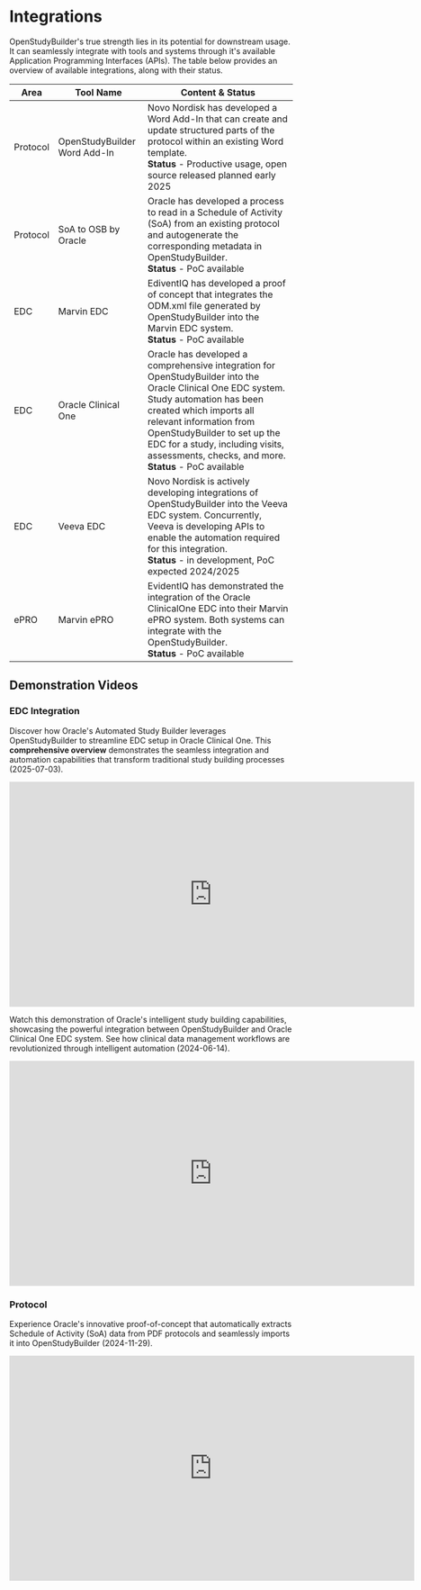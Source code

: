 # Integrations

OpenStudyBuilder's true strength lies in its potential for downstream usage. It can seamlessly integrate with tools and systems through it's available Application Programming Interfaces (APIs). The table below provides an overview of available integrations, along with their status. 

Area | Tool Name | Content & Status
-- | -- | --
Protocol | OpenStudyBuilder Word Add-In | Novo Nordisk has developed a Word Add-In that can create and update structured parts of the protocol within an existing Word template.<br>**Status** - Productive usage, open source released planned early 2025
Protocol | SoA to OSB by Oracle | Oracle has developed a process to read in a Schedule of Activity (SoA) from an existing protocol and autogenerate the corresponding metadata in OpenStudyBuilder.<br>**Status** - PoC available
EDC | Marvin EDC | EdiventIQ has developed a proof of concept that integrates the ODM.xml file generated by OpenStudyBuilder into the Marvin EDC system.<br>**Status** - PoC available
EDC | Oracle Clinical One | Oracle has developed a comprehensive integration for OpenStudyBuilder into the Oracle Clinical One EDC system. Study automation has been created which imports all relevant information from OpenStudyBuilder to set up the EDC for a study, including visits, assessments, checks, and more.<br>**Status** - PoC available
EDC | Veeva EDC | Novo Nordisk is actively developing integrations of OpenStudyBuilder into the Veeva EDC system. Concurrently, Veeva is developing APIs to enable the automation required for this integration.<br>**Status** - in development, PoC expected 2024/2025
ePRO | Marvin ePRO | EvidentIQ has demonstrated the integration of the Oracle ClinicalOne EDC into their Marvin ePRO system. Both systems can integrate with the OpenStudyBuilder.<br>**Status** - PoC available

## Demonstration Videos

### EDC Integration

Discover how Oracle's Automated Study Builder leverages OpenStudyBuilder to streamline EDC setup in Oracle Clinical One. This **comprehensive overview** demonstrates the seamless integration and automation capabilities that transform traditional study building processes (2025-07-03).

<iframe 
  id="kaltura_player" 
  src='https://cdnapisec.kaltura.com/p/2171811/embedPlaykitJs/uiconf_id/54927872?iframeembed=true&amp;entry_id=1_i20m4bvk&amp;config%5Bprovider%5D=%7B%22widgetId%22%3A%221_3n7fkv6k%22%7D&amp;config%5Bplayback%5D=%7B%22startTime%22%3A0%7D'  
  style="width: 720px;height: 400px;border: 0;" 
  allowfullscreen 
  webkitallowfullscreen 
  mozAllowFullScreen 
  allow="autoplay *; fullscreen *; encrypted-media *" 
  sandbox="allow-downloads allow-forms allow-same-origin allow-scripts allow-top-navigation allow-pointer-lock allow-popups allow-modals allow-orientation-lock allow-popups-to-escape-sandbox allow-presentation allow-top-navigation-by-user-activation" 
  title="Automated Study Builder with OSB Introduction">
</iframe>

Watch this demonstration of Oracle's intelligent study building capabilities, showcasing the powerful integration between OpenStudyBuilder and Oracle Clinical One EDC system. See how clinical data management workflows are revolutionized through intelligent automation (2024-06-14).

<iframe
  title="Intelligent Study Build - Oracle integration with OpenStudyBuilder"
  width=720
  height=400
  src="https://www.youtube-nocookie.com/embed/4-33kqSTdeY"
  frameBorder="0"
  allow="accelerometer; encrypted-media; gyroscope; picture-in-picture"
  allowFullScreen
></iframe>

### Protocol

Experience Oracle's innovative proof-of-concept that automatically extracts Schedule of Activity (SoA) data from PDF protocols and seamlessly imports it into OpenStudyBuilder (2024-11-29). 

<iframe
  title="Protocol Metadata to OpenStudyBuilder - an Oracle PoC for SoA import"
  width=720
  height=400
  src="https://www.youtube-nocookie.com/embed/pL60r6h_xOc"
  frameBorder="0"
  allow="accelerometer; encrypted-media; gyroscope; picture-in-picture"
  allowFullScreen
></iframe>